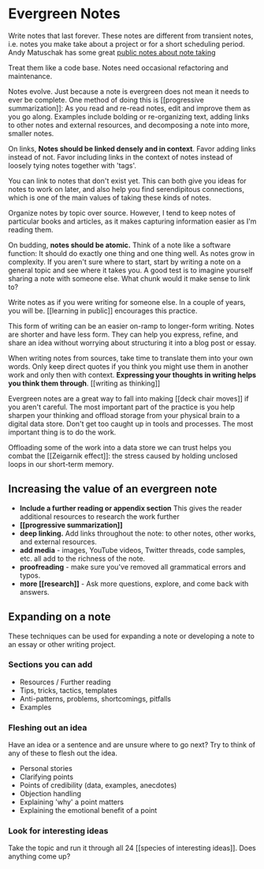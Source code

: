 # Evergreen Notes

Write notes that last forever. These notes are different from transient notes, i.e. notes you make take about a project or for a short scheduling period. Andy Matuschak has some great [public notes about note taking](https://notes.andymatuschak.org/z4SDCZQeRo4xFEQ8H4qrSqd68ucpgE6LU155C)

Treat them like a code base. Notes need occasional refactoring and maintenance.

Notes evolve. Just because a note is evergreen does not mean it needs to ever be complete. One method of doing this is [[progressive summarization]]: As you read and re-read notes, edit and improve them as you go along. Examples include bolding or re-organizing text, adding links to other notes and external resources, and decomposing a note into more, smaller notes. 

On links, **Notes should be linked densely and in context**. Favor adding links instead of not. Favor including links in the context of notes instead of loosely tying notes together with 'tags'. 

You can link to notes that don't exist yet. This can both give you ideas for notes to work on later, and also help you find serendipitous connections, which is one of the main values of taking these kinds of notes. 

Organize notes by topic over source. However, I tend to keep notes of particular books and articles, as it makes capturing information easier as I'm reading them. 

On budding, **notes should be atomic.** Think of a note like a software function: It should do exactly one thing and one thing well. As notes grow in complexity. If you aren't sure where to start, start by writing a note on a general topic and see where it takes you. A good test is to imagine yourself sharing a note with someone else. What chunk would it make sense to link to? 

Write notes as if you were writing for someone else. In a couple of years, you will be. [[learning in public]] encourages this practice.

This form of writing can be an easier on-ramp to longer-form writing. Notes are shorter and have less form. They can help you express, refine, and share an idea without worrying about structuring it into a blog post or essay.

When writing notes from sources, take time to translate them into your own words. Only keep direct quotes if you think you might use them in another work and only then with context. **Expressing your thoughts in writing helps you think them through**. [[writing as thinking]]

Evergreen notes are a great way to fall into making [[deck chair moves]] if you aren't careful. The most important part of the practice is you help sharpen your thinking and offload storage from your physical brain to a digital data store. Don't get too caught up in tools and processes. The most important thing is to do the work. 

Offloading some of the work into a data store we can trust helps you combat the [[Zeigarnik effect]]: the stress caused by holding unclosed loops in our short-term memory. 

## Increasing the value of an evergreen note
- **Include a further reading or appendix section** This gives the reader additional resources to research the work further
- **[[progressive summarization]]**
- **deep linking.** Add links throughout the note: to other notes, other works, and external resources. 
- **add media** - images, YouTube videos, Twitter threads, code samples, etc. all add to the richness of the note.
- **proofreading** - make sure you've removed all grammatical errors and typos. 
- **more [[research]]** - Ask more questions, explore, and come back with answers.

## Expanding on a note 
These techniques can be used for expanding a note or developing a note to an essay or other writing project. 

### Sections you can add 
- Resources / Further reading
- Tips, tricks, tactics, templates 
- Anti-patterns, problems, shortcomings, pitfalls
- Examples

### Fleshing out an idea 
Have an idea or a sentence and are unsure where to go next? Try to think of any of these to flesh out the idea.
- Personal stories 
- Clarifying points
- Points of credibility (data, examples, anecdotes)
- Objection handling 
- Explaining 'why' a point matters 
- Explaining the emotional benefit of a point

### Look for interesting ideas 
Take the topic and run it through all 24 [[species of interesting ideas]]. Does anything come up? 

